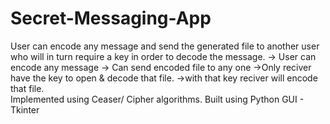 # Secret-Messaging-App
User can encode any message and send the generated file to another user who will in turn require a key in order to decode the message.
-> User can encode any message 
-> Can send encoded file to any one 
->Only reciver have the key to open &amp; decode that file. 
->with that key reciver will encode that file.  
Implemented using Ceaser/ Cipher algorithms. 
Built using Python GUI - Tkinter
